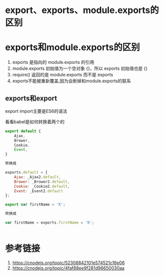 # export、exports、module.exports的区别

# exports和module.exports的区别

1. exports 是指向的 module.exports 的引用
2. module.exports 初始值为一个空对象 {}，所以 exports 初始值也是 {}
3. require() 返回的是 module.exports 而不是 exports
4. exports不能被重新覆盖,因为会断掉和module.exports的联系

## exports和export

export import主要是ES6的语法

看看babel是如何转换着两个的

```javascript
export default {
	Ajax,
	Brower,
	Cookie,
	Event,
}

转换成

exports.default = {
    Ajax: _Ajax2.default,
    Brower: _Brower2.default,
    Cookie: _Cookie2.default,
    Event: _Event2.default
};

export var firstName = 'K';

转换成

var firstName = exports.firstName = 'K';



```

# 参考链接

1. https://cnodejs.org/topic/52308842101e574521c16e06
2. https://cnodejs.org/topic/4faf88ee9f281d96650030aa